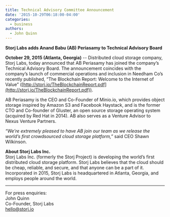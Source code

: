 ```yaml
---
title: Technical Advisory Committee Announcement
date: '2015-10-29T06:18:00-04:00'
categories:
  - business
authors:
  - John Quinn
---
```

**Storj Labs adds Anand Babu (AB) Periasamy to Technical Advisory Board**

<!--more-->

**October 29, 2015 (Atlanta, Georgia)** \-\- Distributed cloud storage company, Storj Labs, today announced that AB Periasamy has joined the company’s Technical Advisory Board. The announcement coincides with the company’s launch of commercial operations and inclusion in Needham Co’s recently published, “The Blockchain Report: Welcome to the Internet of Value” ([http://storj.io/TheBlockchainReport.pdf](http://storj.io/TheBlockchainReport.pdf)).

AB Periasamy is the CEO and Co-Founder of Minio.io, which provides object storage inspired by Amazon S3 and Facebook Haystack, and is the former CTO and Co-founder of Gluster, an open source storage operating system (acquired by Red Hat in 2014). AB also serves as a Venture Advisor to Nexus Venture Partners.

_“We’re extremely pleased to have AB join our team as we release the world’s first crowdsourced cloud storage platform,”_ said CEO Shawn Wilkinson.

**About Storj Labs Inc.**  
Storj Labs Inc. (formerly the Storj Project) is developing the world’s first distributed cloud storage platform. Storj Labs believes that the cloud should be cheap, reliable, and secure, and that anyone can be a part of it. Incorporated in 2015, Storj Labs is headquartered in Atlanta, Georgia, and employs people around the world.

* * *

For press enquiries:  
John Quinn  
Co-Founder, Storj Labs  
[hello@storj.io](mailto:hello@storj.io)
